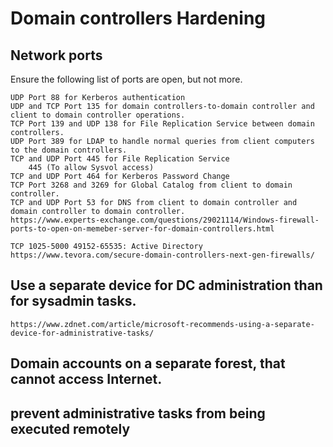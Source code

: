 # Domain controllers Hardening

## Network ports
Ensure the following list of ports are open, but not more.

	UDP Port 88 for Kerberos authentication
	UDP and TCP Port 135 for domain controllers-to-domain controller and client to domain controller operations.
	TCP Port 139 and UDP 138 for File Replication Service between domain controllers.
	UDP Port 389 for LDAP to handle normal queries from client computers to the domain controllers.
	TCP and UDP Port 445 for File Replication Service
		445 (To allow Sysvol access)
	TCP and UDP Port 464 for Kerberos Password Change
	TCP Port 3268 and 3269 for Global Catalog from client to domain controller.
	TCP and UDP Port 53 for DNS from client to domain controller and domain controller to domain controller.
	https://www.experts-exchange.com/questions/29021114/Windows-firewall-ports-to-open-on-memeber-server-for-domain-controllers.html

	TCP 1025-5000 49152-65535: Active Directory  https://www.tevora.com/secure-domain-controllers-next-gen-firewalls/


## Use a separate device for DC administration than for sysadmin tasks.
	https://www.zdnet.com/article/microsoft-recommends-using-a-separate-device-for-administrative-tasks/

## Domain accounts on a separate forest, that cannot access Internet.

## prevent administrative tasks from being executed remotely